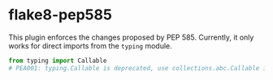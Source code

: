 # flake8-pep585

This plugin enforces the changes proposed by PEP 585.
Currently, it only works for direct imports from the `typing` module.

```py
from typing import Callable
# PEA001: typing.Callable is deprecated, use collections.abc.Callable instead. See PEP 585 for details
```
